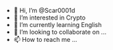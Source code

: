 - 👋 Hi, I’m @Scar0001d
- 👀 I’m interested in Crypto
- 🌱 I’m currently learning English
- 💞️ I’m looking to collaborate on ...
- 📫 How to reach me ...

<!---
Scar0001d/Scar0001d is a ✨ special ✨ repository because its `README.md` (this file) appears on your GitHub profile.
You can click the Preview link to take a look at your changes.
--->

